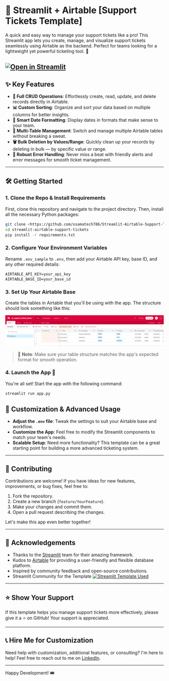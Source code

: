 # 🎫 Streamlit + Airtable [Support Tickets Template]

A quick and easy way to manage your support tickets like a pro! This Streamlit app lets you create, manage, and visualize support tickets seamlessly using Airtable as the backend. Perfect for teams looking for a lightweight yet powerful ticketing tool. 🚀

[![Open in Streamlit](https://static.streamlit.io/badges/streamlit_badge_black_white.svg)](https://airtable-support-tickets-template.streamlit.app/)
&nbsp; 
---

## ✨ Key Features

- **🔄 Full CRUD Operations**: Effortlessly create, read, update, and delete records directly in Airtable.
- **📊 Custom Sorting**: Organize and sort your data based on multiple columns for better insights.
- **📅 Smart Date Formatting**: Display dates in formats that make sense to your team.
- **📁 Multi-Table Management**: Switch and manage multiple Airtable tables without breaking a sweat.
- **🗑️ Bulk Deletion by Values/Range**: Quickly clean up your records by deleting in bulk — by specific value or range.
- **🚨 Robust Error Handling**: Never miss a beat with friendly alerts and error messages for smooth ticket management.

---

## 🛠️ Getting Started

### 1. Clone the Repo & Install Requirements

First, clone this repository and navigate to the project directory. Then, install all the necessary Python packages:

```bash
git clone <https://github.com/osamatech786/Streamlit-Airtable-Support-Tickets-Template>
cd streamlit-airtable-support-tickets
pip install -r requirements.txt
```

### 2. Configure Your Environment Variables

Rename `.env_sample` to `.env`, then add your Airtable API key, base ID, and any other required details:

```env
AIRTABLE_API_KEY=your_api_key
AIRTABLE_BASE_ID=your_base_id
```

### 3. Set Up Your Airtable Base

Create the tables in Airtable that you'll be using with the app. The structure should look something like this:

![ScreenShot](/resource/img/AirTable%20Tables.png)

> 📝 **Note**: Make sure your table structure matches the app's expected format for smooth operation.

### 4. Launch the App 🚀

You're all set! Start the app with the following command:

```bash
streamlit run app.py
```

## 🧩 Customization & Advanced Usage

- **Adjust the `.env` file**: Tweak the settings to suit your Airtable base and workflow.
- **Customize the App**: Feel free to modify the Streamlit components to match your team's needs.
- **Scalable Setup**: Need more functionality? This template can be a great starting point for building a more advanced ticketing system.

---

## 🤝 Contributing

Contributions are welcome! If you have ideas for new features, improvements, or bug fixes, feel free to:

1. Fork the repository.
2. Create a new branch (`feature/YourFeature`).
3. Make your changes and commit them.
4. Open a pull request describing the changes.

Let's make this app even better together!

---

## 📣 Acknowledgements

- Thanks to the [Streamlit](https://streamlit.io/) team for their amazing framework.
- Kudos to [Airtable](https://airtable.com/) for providing a user-friendly and flexible database platform.
- Inspired by community feedback and open-source contributions.
- Streamlit Community for the Template [![Streamlit Template Used](https://static.streamlit.io/badges/streamlit_badge_black_white.svg)](https://support-tickets-template.streamlit.app/)


---

## ⭐ Show Your Support

If this template helps you manage support tickets more effectively, please give it a ⭐ on GitHub! Your support is appreciated.

---

## 📞 Hire Me for Customization

Need help with customization, additional features, or consulting? I'm here to help! Feel free to reach out to me on [LinkedIn](https://www.linkedin.com/in/osamatech786).

---

Happy Development! 🎟️